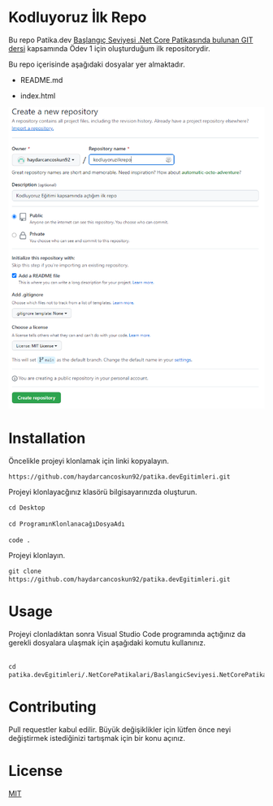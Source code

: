 # Kodluyoruz İlk Repo

Bu repo Patika.dev [Başlangıç Seviyesi .Net Core Patikasında bulunan GIT dersi](https://app.patika.dev/courses/git) kapsamında Ödev 1 için oluşturduğum ilk repositorydir.

Bu repo içerisinde aşağıdaki dosyalar yer almaktadır.

- README.md

- index.html

![Örnek Repo Sayfası](https://raw.githubusercontent.com/haydarcancoskun92/patika.devEgitimleri/main/.NetCorePatikalari/BaslangicSeviyesi.NetCorePatikasi/GitDersi/images/SampleRepoPage.PNG)

# Installation

Öncelikle projeyi klonlamak için linki kopyalayın.

```
https://github.com/haydarcancoskun92/patika.devEgitimleri.git

```

Projeyi klonlayacğınız klasörü bilgisayarınızda oluşturun.

```
cd Desktop

cd ProgramınKlonlanacağıDosyaAdı

code .

```

Projeyi klonlayın.

```
git clone https://github.com/haydarcancoskun92/patika.devEgitimleri.git
```

# Usage

Projeyi clonladıktan sonra Visual Studio Code programında açtığınız da gerekli dosyalara ulaşmak için aşağıdaki komutu kullanınız.

```

cd patika.devEgitimleri/.NetCorePatikalari/BaslangicSeviyesi.NetCorePatikasi/GitDersi/

```

# Contributing

Pull requestler kabul edilir. Büyük değişiklikler için lütfen önce neyi değiştirmek istediğinizi tartışmak için bir konu açınız.

# License

[MIT](https://choosealicense.com/licenses/mit/)
